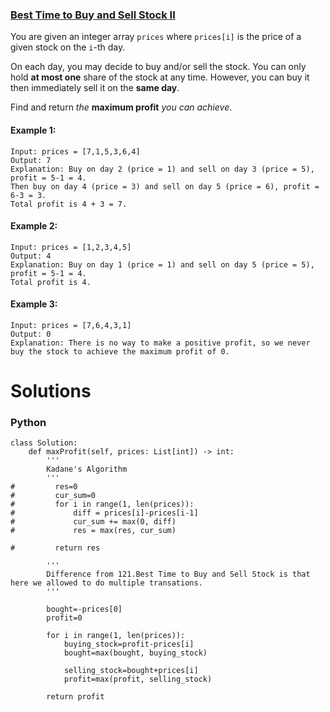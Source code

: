 ### [Best Time to Buy and Sell Stock II](https://leetcode.com/problems/best-time-to-buy-and-sell-stock-ii/) <br>

You are given an integer array `prices` where `prices[i]` is the price of a given stock on the `i`-th day.

On each day, you may decide to buy and/or sell the stock. You can only hold **at most one** share of the stock at any time. However, you can buy it then immediately sell it on the **same day**.

Find and return *the* **maximum profit** *you can achieve*.

 

#### Example 1:

```
Input: prices = [7,1,5,3,6,4]
Output: 7
Explanation: Buy on day 2 (price = 1) and sell on day 3 (price = 5), profit = 5-1 = 4.
Then buy on day 4 (price = 3) and sell on day 5 (price = 6), profit = 6-3 = 3.
Total profit is 4 + 3 = 7.

```

#### Example 2:

```
Input: prices = [1,2,3,4,5]
Output: 4
Explanation: Buy on day 1 (price = 1) and sell on day 5 (price = 5), profit = 5-1 = 4.
Total profit is 4.

```

#### Example 3:

```
Input: prices = [7,6,4,3,1]
Output: 0
Explanation: There is no way to make a positive profit, so we never buy the stock to achieve the maximum profit of 0.

```
# Solutions

### Python
```
class Solution:
    def maxProfit(self, prices: List[int]) -> int:
        '''
        Kadane's Algorithm
        '''
#         res=0
#         cur_sum=0
#         for i in range(1, len(prices)):
#             diff = prices[i]-prices[i-1]
#             cur_sum += max(0, diff)
#             res = max(res, cur_sum)
        
#         return res
        
        '''
        Difference from 121.Best Time to Buy and Sell Stock is that here we allowed to do multiple transations.
        '''
        
        bought=-prices[0]
        profit=0
        
        for i in range(1, len(prices)):
            buying_stock=profit-prices[i]
            bought=max(bought, buying_stock)
            
            selling_stock=bought+prices[i]
            profit=max(profit, selling_stock)
           
        return profit
            
```
